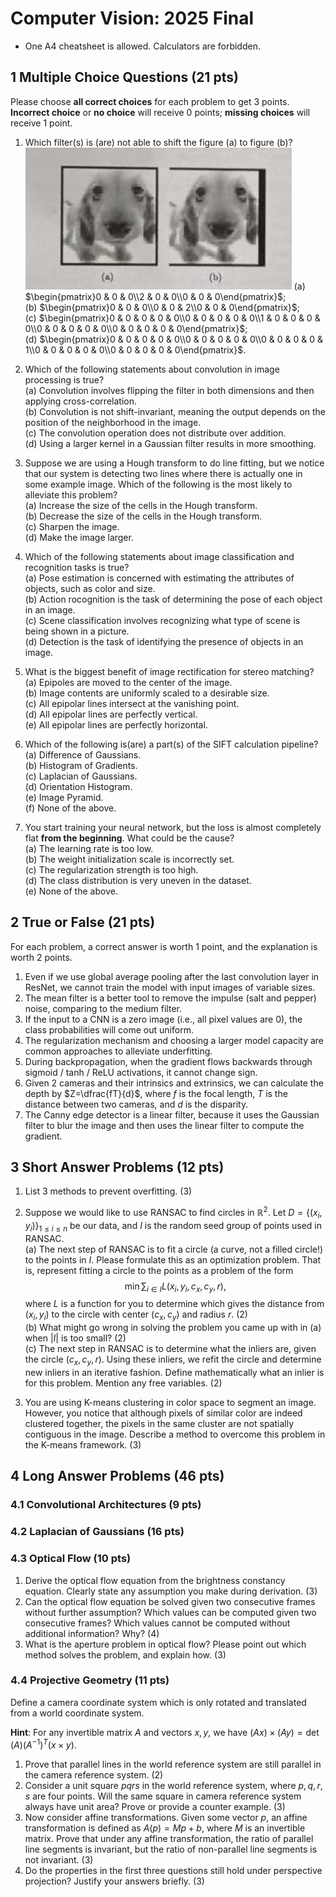# Computer Vision: 2025 Final

- One A4 cheatsheet is allowed. Calculators are forbidden.

## 1 Multiple Choice Questions ($21$ pts)

Please choose **all correct choices** for each problem to get $3$ points. **Incorrect choice** or **no choice** will receive $0$ points; **missing choices** will receive $1$ point. 

1. Which filter(s) is (are) not able to shift the figure (a) to figure (b)?
    ![](/Images/Computer_Vision/1_1.jpg)
    (a) $\begin{pmatrix}0 & 0 & 0\\2 & 0 & 0\\0 & 0 & 0\end{pmatrix}$;     
    (b) $\begin{pmatrix}0 & 0 & 0\\0 & 0 & 2\\0 & 0 & 0\end{pmatrix}$;     
    (c) $\begin{pmatrix}0 & 0 & 0 & 0 & 0\\0 & 0 & 0 & 0 & 0\\1 & 0 & 0 & 0 & 0\\0 & 0 & 0 & 0 & 0\\0 & 0 & 0 & 0 & 0\end{pmatrix}$;     
    (d) $\begin{pmatrix}0 & 0 & 0 & 0 & 0\\0 & 0 & 0 & 0 & 0\\0 & 0 & 0 & 0 & 1\\0 & 0 & 0 & 0 & 0\\0 & 0 & 0 & 0 & 0\end{pmatrix}$.

2. Which of the following statements about convolution in image processing is true?     
    (a) Convolution involves flipping the filter in both dimensions and then applying cross-correlation.      
    (b) Convolution is not shift-invariant, meaning the output depends on the position of the neighborhood in the image.     
    (c) The convolution operation does not distribute over addition.    
    (d) Using a larger kernel in a Gaussian filter results in more smoothing.

3. Suppose we are using a Hough transform to do line fitting, but we notice that our system is detecting two lines where there is actually one in some example image. Which of the following is the most likely to alleviate this problem?       
    (a) Increase the size of the cells in the Hough transform.    
    (b) Decrease the size of the cells in the Hough transform.    
    (c) Sharpen the image.     
    (d) Make the image larger.

4. Which of the following statements about image classification and recognition tasks is true?  
    (a) Pose estimation is concerned with estimating the attributes of objects, such as color and size.  
    (b) Action rocognition is the task of determining the pose of each object in an image.  
    (c) Scene classification involves recognizing what type of scene is being shown in a picture.   
    (d) Detection is the task of identifying the presence of objects in an image.

5. What is the biggest benefit of image rectification for stereo matching?   
    (a) Epipoles are moved to the center of the image.  
    (b) Image contents are uniformly scaled to a desirable size.  
    (c) All epipolar lines intersect at the vanishing point.  
    (d) All epipolar lines are perfectly vertical.  
    (e) All epipolar lines are perfectly horizontal.

6. Which of the following is(are) a part(s) of the SIFT calculation pipeline?
    (a) Difference of Gaussians.  
    (b) Histogram of Gradients.  
    (c) Laplacian of Gaussians.  
    (d) Orientation Histogram.  
    (e) Image Pyramid.  
    (f) None of the above.

7. You start training your neural network, but the loss is almost completely flat **from the beginning**. What could be the cause?  
    (a) The learning rate is too low.  
    (b) The weight initialization scale is incorrectly set.  
    (c) The regularization strength is too high.  
    (d) The class distribution is very uneven in the dataset.  
    (e) None of the above.

## 2 True or False ($21$ pts)

For each problem, a correct answer is worth $1$ point, and the explanation is worth $2$ points.

1. Even if we use global average pooling after the last convolution layer in ResNet, we cannot train the model with input images of variable sizes.
2. The mean filter is a better tool to remove the impulse (salt and pepper) noise, comparing to the medium filter.
3. If the input to a CNN is a zero image (i.e., all pixel values are $0$), the class probabilities will come out uniform.
4. The regularization mechanism and choosing a larger model capacity are common approaches to alleviate underfitting.
5. During backpropagation, when the gradient flows backwards through sigmoid / tanh / ReLU activations, it cannot change sign.
6. Given $2$ cameras and their intrinsics and extrinsics, we can calculate the depth by $Z=\dfrac{fT}{d}$, where $f$ is the focal length, $T$ is the distance between two cameras, and $d$ is the disparity.
7. The Canny edge detector is a linear filter, because it uses the Gaussian filter to blur the image and then uses the linear filter to compute the gradient.

## 3 Short Answer Problems ($12$ pts)

1. List $3$ methods to prevent overfitting. ($3$)
2. Suppose we would like to use RANSAC to find circles in $\mathbb R^2$. Let $D=\{(x_i,y_i)\}_{1\le i\le n}$ be our data, and $I$ is the random seed group of points used in RANSAC.   
    (a) The next step of RANSAC is to fit a circle (a curve, not a filled circle!) to the points in $I$. Please formulate this as an optimization problem. That is, represent fitting a circle to the points as a problem of the form
        $$\min \sum_{i\in I} L(x_i,y_i,c_x,c_y,r),$$
    where $L$ is a function for you to determine which gives the distance from $(x_i,y_i)$ to the circle with center $(c_x,c_y)$ and radius $r$. ($2$)  
    (b) What might go wrong in solving the problem you came up with in (a) when $|I|$ is too small? ($2$)  
    (c) The next step in RANSAC is to determine what the inliers are, given the circle $(c_x,c_y,r)$. Using these inliers, we refit the circle and determine new inliers in an iterative fashion. Define mathematically what an inlier is for this problem. Mention any free variables. ($2$)

3. You are using K-means clustering in color space to segment an image. However, you notice that although pixels of similar color are indeed clustered together, the pixels in the same cluster are not spatially contiguous in the image. Describe a method to overcome this problem in the K-means framework. ($3$)

## 4 Long Answer Problems ($46$ pts)

### 4.1 Convolutional Architectures ($9$ pts)

### 4.2 Laplacian of Gaussians ($16$ pts)

### 4.3 Optical Flow ($10$ pts)

1. Derive the optical flow equation from the brightness constancy equation. Clearly state any assumption you make during derivation. ($3$)
2. Can the optical flow equation be solved given two consecutive frames without further assumption? Which values can be computed given two consecutive frames? Which values cannot be computed without additional information? Why? ($4$)
3. What is the aperture problem in optical flow? Please point out which method solves the problem, and explain how. ($3$)

### 4.4 Projective Geometry ($11$ pts)

Define a camera coordinate system which is only rotated and translated from a world coordinate system.

**Hint**: For any invertible matrix $A$ and vectors $x,y$, we have $(Ax)\times (Ay)=\det(A)(A^{-1})^T(x\times y)$.

1. Prove that parallel lines in the world reference system are still parallel in the camera reference system. ($2$)
2. Consider a unit square $pqrs$ in the world reference system, where $p,q,r,s$ are four points. Will the same square in camera reference system always have unit area? Prove or provide a counter example. ($3$)
3. Now consider affine transformations. Given some vector $p$, an affine transformation is defined as $A(p)=Mp+b$, where $M$ is an invertible matrix. Prove that under any affine transformation, the ratio of parallel line segments is invariant, but the ratio of non-parallel line segments is not invariant. ($3$)
4. Do the properties in the first three questions still hold under perspective projection? Justify your answers briefly. ($3$)